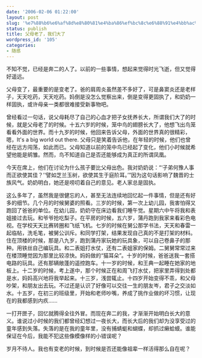 ```yaml
---
date: '2006-02-06 01:22:00'
layout: post
slug: '%e7%88%b6%e6%af%8d%e8%80%81%e4%ba%86%ef%bc%8c%e6%88%91%e4%bb%ac%e5%a4%a7%e4%ba%86'
status: publish
title: 父母老了，我们大了
wordpress_id: '105'
categories:
- 随感
---
```


不知不觉，已经是奔二的人了。以前的一些事情，想起来觉得时光飞逝，但又觉得好遥远。


父母变了，最重要的是变老了。爸的肩周炎虽然差不多好了，可是鼻窦炎还是老样子，天天吃药，天天吃药。妈倒是没怎么觉察出来，倒是变得更固执了，和奶奶一样固执，或许母亲一类都很难接受新事物吧。


曾经看过一句话，说父母耗尽了自己的心血才把子女抚养长大，所谓我们大了的时候，就是父母老了的时候。十五六岁的时候，笼中鸟的翅膀长大了，他想飞出鸟笼看看外面的世界。而十九岁的时候，他回来告诉父母，外面的世界真的很精彩，嗯，It's a big world out there. 父母只是笑着告诉他，在年轻的时候，他们也曾经在远方闯荡，如此而已。父母知道以前的笼中鸟已经起了变化，他们小时候就希望他能是鹓雏。然而，鸟不知道自己是否还能够成为真正的所谓凤凰。


今天在席上，他们在讨论为什么孩子要比父母出色。我对奶奶说：“‘子弟何豫人事而正欲使其佳？’‘譬如芝兰玉树，欲使其生于庭阶耳。’”因为这句话影响了魏晋的士族风气。奶奶明白，她还是唠叨着自己的意见。老人家总是固执。


这么多年了，虽然我是很健忘的人，甚至无法连续地回忆起一件事情，但是还有好多的细节。几个月的时候舅婆的照看。三岁的时候，第一次上幼儿园，我害怕得又跑回了爸爸的单位。在幼儿园，奶奶守在床边看我们睡午觉。星期六中午将我和表姐接过去玩。和爷爷抢吃梨子。在平房的时候，五六岁，蒲丹跑到我家来看彩色电视。在学校天天比赛转圈和飞纸飞机。七岁的时候在舅公那学书法，天天和春雷一起临帖，洗毛笔，被舅公训斥。和同学打架，结果发现自己真的不是打架的材料。住在顶楼的时候，那是八九岁，跑到蒲丹家玩她的玩具象，可以自己卷鼻子的那种。用铁丝自己编玩具。和二表姐打水仗，还有二表姐家的保姆。二舅舅常常过来在楼顶睡觉因为那里比较凉快。妈妈做的“猫耳朵”。十岁的时候，爸爸送我一套搭电路的玩具。还有那辆敞蓬的遥控跑车。十一岁的时候，和王典一起睡在她家的地板上。十二岁的时候，考上遂中，那个时候正在和周飞打水仗，把家里弄得到处都是水，妈妈高兴地将我举起来。十三岁，浅尝辄止。十四岁开始变得不乖，和父母吵架，和朋友出去玩。不过还是认识了好像可以交往一生的朋友岑，君子之交淡如水。十五岁，在初三的班级里，开始和老师吵嘴，养成了挑作业做的坏习惯，让现在的我都感到内疚……


一打开匣子，回忆就腾得全往外冒。而现在奔二的我，才渐渐开始明白长大的意义。谁说过小时候的我们都曾经幻想过一夜长大，而长大后的我们却为没享受过的童年感到失落。失落的是在我的童年里，没有捕蜻蜓和蝴蝶，却抓过癞蛤蟆。谁能保证在今后，我能不犯这些像模像样的小错误呢？


岁月不待人。我也有变老的时候，到时候是否还能像祖辈一样活得那么自在呢？
